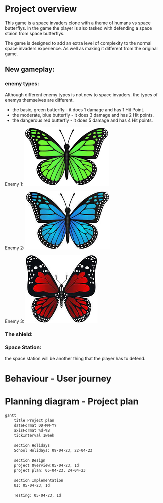# Project overview

This game is a space invaders clone with a theme of humans vs space butterflys. in the game the player is also tasked with defending a space staion from space butterflys. 

The game is designed to add an extra level of complexity to the normal space invaders experience. As well as making it different from the original game. 

## New gameplay: 

### enemy types:
Although different enemy types is not new to space invaders. the types of enemys themselves are different.

- the basic, green butterfly - it does 1 damage and has 1 Hit Point. 
- the moderate, blue butterfly - it does 3 damage and has 2 Hit points.
- the dangerous red butterfly - it does 5 damage and has 4 Hit points. 

Enemy 1:
![Enemy 1](Images/download.png)

Enemy 2:
![Enemy 2](Images/download.jpeg)

Enemy 3:
![Enemy 3](Images/download%20(1).jpeg)

### The shield: 




### Space Station:
the space station will be another thing that the player has to defend. 


# Behaviour - User journey


# Planning diagram - Project plan

```mermaid  
gantt
    title Project plan
    dateFormat DD-MM-YY
    axisFormat %d-%B
    tickInterval 1week
    
    section Holidays
    School Holidays: 09-04-23, 22-04-23

    section Design
    project Overview:05-04-23, 1d
    project plan: 05-04-23, 24-04-23

    section Implementation 
    UI: 05-04-23, 1d

    Testing: 05-04-23, 1d


```